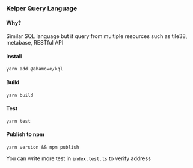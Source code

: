 ### Kelper Query Language
#### Why?
Similar SQL language but it query from multiple resources such as tile38, metabase, RESTful API

#### Install
```shell
yarn add @ahamove/kql
```

#### Build
```shell
yarn build
```

#### Test
```shell
yarn test
```

#### Publish to npm
```shell
yarn version && npm publish
```

You can write more test in `index.test.ts` to verify address
